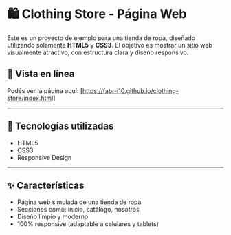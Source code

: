 # 🛍️ Clothing Store - Página Web

Este es un proyecto de ejemplo para una tienda de ropa, diseñado utilizando solamente **HTML5** y **CSS3**. El objetivo es mostrar un sitio web visualmente atractivo, con estructura clara y diseño responsivo.

## 🔗 Vista en línea

Podés ver la página aquí: [https://fabr-i10.github.io/clothing-store/index.html]  


---

## 🧰 Tecnologías utilizadas

- HTML5
- CSS3
- Responsive Design

---

## ✨ Características

- Página web simulada de una tienda de ropa
- Secciones como: inicio, catálogo, nosotros
- Diseño limpio y moderno
- 100% responsive (adaptable a celulares y tablets)
